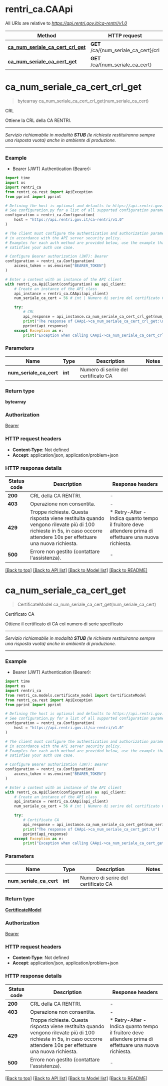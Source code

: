# rentri_ca.CAApi

All URIs are relative to *https://api.rentri.gov.it/ca-rentri/v1.0*

Method | HTTP request | Description
------------- | ------------- | -------------
[**ca_num_seriale_ca_cert_crl_get**](CAApi.md#ca_num_seriale_ca_cert_crl_get) | **GET** /ca/{num_seriale_ca_cert}/crl | CRL
[**ca_num_seriale_ca_cert_get**](CAApi.md#ca_num_seriale_ca_cert_get) | **GET** /ca/{num_seriale_ca_cert} | Certificato CA


# **ca_num_seriale_ca_cert_crl_get**
> bytearray ca_num_seriale_ca_cert_crl_get(num_seriale_ca_cert)

CRL

Ottiene la CRL della CA RENTRI.<hr/><i>Servizio richiamabile in modalità <b>STUB</b> (le richieste restituiranno sempre una risposta vuota) anche in ambiente di produzione.</i><hr/>

### Example

* Bearer (JWT) Authentication (Bearer):
```python
import time
import os
import rentri_ca
from rentri_ca.rest import ApiException
from pprint import pprint

# Defining the host is optional and defaults to https://api.rentri.gov.it/ca-rentri/v1.0
# See configuration.py for a list of all supported configuration parameters.
configuration = rentri_ca.Configuration(
    host = "https://api.rentri.gov.it/ca-rentri/v1.0"
)

# The client must configure the authentication and authorization parameters
# in accordance with the API server security policy.
# Examples for each auth method are provided below, use the example that
# satisfies your auth use case.

# Configure Bearer authorization (JWT): Bearer
configuration = rentri_ca.Configuration(
    access_token = os.environ["BEARER_TOKEN"]
)

# Enter a context with an instance of the API client
with rentri_ca.ApiClient(configuration) as api_client:
    # Create an instance of the API class
    api_instance = rentri_ca.CAApi(api_client)
    num_seriale_ca_cert = 56 # int | Numero di serire del certificato CA

    try:
        # CRL
        api_response = api_instance.ca_num_seriale_ca_cert_crl_get(num_seriale_ca_cert)
        print("The response of CAApi->ca_num_seriale_ca_cert_crl_get:\n")
        pprint(api_response)
    except Exception as e:
        print("Exception when calling CAApi->ca_num_seriale_ca_cert_crl_get: %s\n" % e)
```



### Parameters

Name | Type | Description  | Notes
------------- | ------------- | ------------- | -------------
 **num_seriale_ca_cert** | **int**| Numero di serire del certificato CA | 

### Return type

**bytearray**

### Authorization

[Bearer](../README.md#Bearer)

### HTTP request headers

 - **Content-Type**: Not defined
 - **Accept**: application/json, application/problem+json

### HTTP response details
| Status code | Description | Response headers |
|-------------|-------------|------------------|
**200** | CRL della CA RENTRI. |  -  |
**403** | Operazione non consentita. |  -  |
**429** | Troppe richieste. Questa risposta viene restituita quando vengono rilevate più di 100 richieste in 5s, in caso occorre attendere 10s per effettuare una nuova richiesta. |  * Retry-After - Indica quanto tempo il fruitore deve attendere prima di effettuare una nuova richiesta. <br>  |
**500** | Errore non gestito (contattare l&#39;assistenza). |  -  |

[[Back to top]](#) [[Back to API list]](../README.md#documentation-for-api-endpoints) [[Back to Model list]](../README.md#documentation-for-models) [[Back to README]](../README.md)

# **ca_num_seriale_ca_cert_get**
> CertificateModel ca_num_seriale_ca_cert_get(num_seriale_ca_cert)

Certificato CA

Ottiene il certificato di CA col numero di serie specificato<hr/><i>Servizio richiamabile in modalità <b>STUB</b> (le richieste restituiranno sempre una risposta vuota) anche in ambiente di produzione.</i><hr/>

### Example

* Bearer (JWT) Authentication (Bearer):
```python
import time
import os
import rentri_ca
from rentri_ca.models.certificate_model import CertificateModel
from rentri_ca.rest import ApiException
from pprint import pprint

# Defining the host is optional and defaults to https://api.rentri.gov.it/ca-rentri/v1.0
# See configuration.py for a list of all supported configuration parameters.
configuration = rentri_ca.Configuration(
    host = "https://api.rentri.gov.it/ca-rentri/v1.0"
)

# The client must configure the authentication and authorization parameters
# in accordance with the API server security policy.
# Examples for each auth method are provided below, use the example that
# satisfies your auth use case.

# Configure Bearer authorization (JWT): Bearer
configuration = rentri_ca.Configuration(
    access_token = os.environ["BEARER_TOKEN"]
)

# Enter a context with an instance of the API client
with rentri_ca.ApiClient(configuration) as api_client:
    # Create an instance of the API class
    api_instance = rentri_ca.CAApi(api_client)
    num_seriale_ca_cert = 56 # int | Numero di serire del certificato CA

    try:
        # Certificato CA
        api_response = api_instance.ca_num_seriale_ca_cert_get(num_seriale_ca_cert)
        print("The response of CAApi->ca_num_seriale_ca_cert_get:\n")
        pprint(api_response)
    except Exception as e:
        print("Exception when calling CAApi->ca_num_seriale_ca_cert_get: %s\n" % e)
```



### Parameters

Name | Type | Description  | Notes
------------- | ------------- | ------------- | -------------
 **num_seriale_ca_cert** | **int**| Numero di serire del certificato CA | 

### Return type

[**CertificateModel**](CertificateModel.md)

### Authorization

[Bearer](../README.md#Bearer)

### HTTP request headers

 - **Content-Type**: Not defined
 - **Accept**: application/json, application/problem+json

### HTTP response details
| Status code | Description | Response headers |
|-------------|-------------|------------------|
**200** | CRL della CA RENTRI. |  -  |
**403** | Operazione non consentita. |  -  |
**429** | Troppe richieste. Questa risposta viene restituita quando vengono rilevate più di 100 richieste in 5s, in caso occorre attendere 10s per effettuare una nuova richiesta. |  * Retry-After - Indica quanto tempo il fruitore deve attendere prima di effettuare una nuova richiesta. <br>  |
**500** | Errore non gestito (contattare l&#39;assistenza). |  -  |

[[Back to top]](#) [[Back to API list]](../README.md#documentation-for-api-endpoints) [[Back to Model list]](../README.md#documentation-for-models) [[Back to README]](../README.md)

